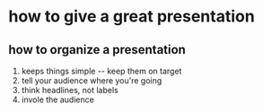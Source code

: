 # how to give a great presentation

## how to organize a presentation

1. keeps things simple -- keep them on target
2. tell your audience where you're going
3. think headlines, not labels
4. invole the audience
